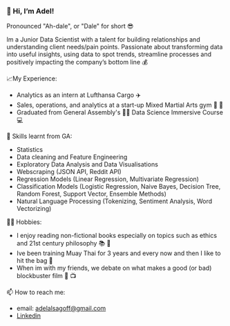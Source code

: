 ### 👋 Hi, I’m Adel! 

Pronounced "Ah-dale", or "Dale" for short 😎

Im a Junior Data Scientist with a talent for building relationships and understanding client needs/pain points. Passionate about transforming data into useful insights, using data to spot trends, streamline processes and positively impacting the company’s bottom line :moneybag:


:chart_with_upwards_trend:My Experience:
- Analytics as an intern at Lufthansa Cargo ✈️
- Sales, operations, and analytics at a start-up Mixed Martial Arts gym 🥊 🥋
- Graduated from General Assembly's 👨‍💻 Data Science Immersive Course 💻


🌱 Skills learnt from GA:
- Statistics
- Data cleaning and Feature Engineering
- Exploratory Data Analysis and Data Visualisations
- Webscraping (JSON API, Reddit API)
- Regression Models (Linear Regression, Multivariate Regression)
- Classification Models (Logistic Regression, Naive Bayes, Decision Tree, Random Forest, Support Vector, Ensemble Methods)
- Natural Language Processing (Tokenizing, Sentiment Analysis, Word Vectorizing)


:man_cartwheeling: Hobbies:
- I enjoy reading non-fictional books especially on topics such as ethics and 21st century philosophy 📚 🧠
- Ive been training Muay Thai for 3 years and every now and then I like to hit the bag :boxing_glove: 
- When im with my friends, we debate on what makes a good (or bad) blockbuster film 🎥 :tv:
 
 
📫 How to reach me:
- email: adelalsagoff@gmail.com
- [Linkedin](https://www.linkedin.com/in/adelalsagoff/)

<!---
adelalsagoff/adelalsagoff is a ✨ special ✨ repository because its `README.md` (this file) appears on your GitHub profile.
You can click the Preview link to take a look at your changes.
--->
